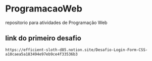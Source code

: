 # ProgramacaoWeb
repositorio para atividades de Programação Web

## link do primeiro desafio
```
https://efficient-sloth-d85.notion.site/Desafio-Login-Form-CSS-a10caea5a183494e97eb9ce4f33536b3
```